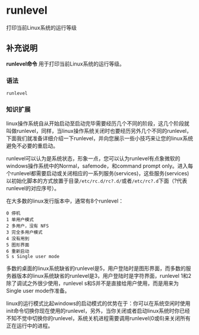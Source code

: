 runlevel
===

打印当前Linux系统的运行等级

## 补充说明

**runlevel命令** 用于打印当前Linux系统的运行等级。

###  语法

```
runlevel
```

###  知识扩展

linux操作系统自从开始启动至启动完毕需要经历几个不同的阶段，这几个阶段就叫做runlevel，同样，当linux操作系统关闭时也要经历另外几个不同的runlevel，下面我们就准备详细介绍一下runlevel，并向您展示一些小技巧来让您的linux系统避免不必要的重启动。

runlevel可以认为是系统状态，形象一点，您可以认为runlevel有点象微软的windows操作系统中的Normal，safemode，和command prompt only。进入每个runlevel都需要启动或关闭相应的一系列服务(services)，这些服务(services)以初始化脚本的方式放置于目录`/etc/rc.d/rc?.d/`或者`/etc/rc?.d`下面（?代表runlevel的对应序号）。

在大多数的linux发行版本中，通常有8个runlevel：

```
0 停机
1 单用户模式
2 多用户，没有 NFS
3 完全多用户模式
4 没有用到
5 图形界面
6 重新启动
S s Single user mode
```

多数的桌面的linux系统缺省的runlevel是5，用户登陆时是图形界面，而多数的服务器版本的linux系统缺省的runlevel是3，用户登陆时是字符界面，runlevel 1和2除了调试之外很少使用，runlevel s和S并不是直接给用户使用，而是用来为Single user mode作准备。

linux的运行模式比起windows的启动模式的优势在于：你可以在系统空闲时使用init命令切换你现在使用的runlevel，另外，当你关闭或者启动linux系统时你已经不知不觉中切换你的runlevel，系统关机进程需要调用runlevel(0或6)来关闭所有正在运行中的进程。


